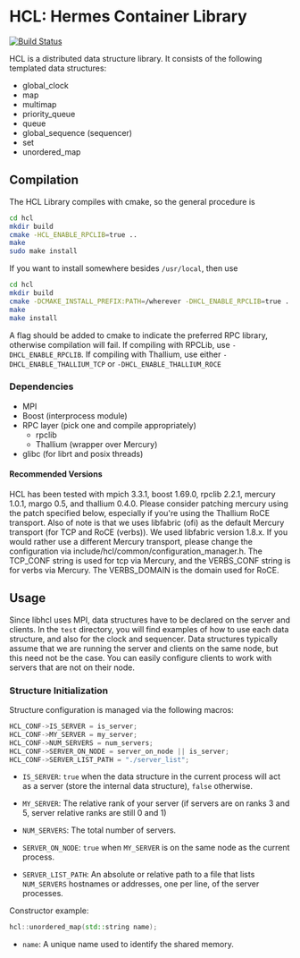# HCL: Hermes Container Library

[![Build Status](https://travis-ci.org/HDFGroup/hcl.svg?branch=dev)](https://travis-ci.org/HDFGroup/hcl)

HCL is a distributed data structure library. It consists of the following
templated data structures:

 * global_clock
 * map
 * multimap
 * priority_queue
 * queue
 * global_sequence (sequencer)
 * set
 * unordered_map

## Compilation

The HCL Library compiles with cmake, so the general procedure is

```bash
cd hcl
mkdir build
cmake -HCL_ENABLE_RPCLIB=true ..
make
sudo make install
```
If you want to install somewhere besides `/usr/local`, then use

```bash
cd hcl
mkdir build
cmake -DCMAKE_INSTALL_PREFIX:PATH=/wherever -DHCL_ENABLE_RPCLIB=true ..
make
make install
```

A flag should be added to cmake to indicate the preferred RPC library, otherwise
compilation will fail. If compiling with RPCLib, use `-DHCL_ENABLE_RPCLIB`. If
compiling with Thallium, use either `-DHCL_ENABLE_THALLIUM_TCP` or
`-DHCL_ENABLE_THALLIUM_ROCE`

### Dependencies
- MPI
- Boost (interprocess module)
- RPC layer (pick one and compile appropriately)
  - rpclib
  - Thallium (wrapper over Mercury)
- glibc (for librt and posix threads)

#### Recommended Versions

HCL has been tested with mpich 3.3.1, boost 1.69.0, rpclib 2.2.1, mercury 1.0.1,
margo 0.5, and thallium 0.4.0. Please consider patching mercury using the patch
specified below, especially if you're using the Thallium RoCE transport. Also of
note is that we uses libfabric (ofi) as the default Mercury transport (for TCP
and RoCE (verbs)). We used libfabric version 1.8.x. If you would rather use a
different Mercury transport, please change the configuration via
include/hcl/common/configuration_manager.h. The TCP_CONF string is used for tcp
via Mercury, and the VERBS_CONF string is for verbs via Mercury. The
VERBS_DOMAIN is the domain used for RoCE.

## Usage

Since libhcl uses MPI, data structures have to be declared on the server and
clients. In the `test` directory, you will find examples of how to use each data
structure, and also for the clock and sequencer. Data structures typically
assume that we are running the server and clients on the same node, but this
need not be the case. You can easily configure clients to work with servers that
are not on their node.

### Structure Initialization

Structure configuration is managed via the following macros:

``` c++
HCL_CONF->IS_SERVER = is_server;
HCL_CONF->MY_SERVER = my_server;
HCL_CONF->NUM_SERVERS = num_servers;
HCL_CONF->SERVER_ON_NODE = server_on_node || is_server;
HCL_CONF->SERVER_LIST_PATH = "./server_list";
```

 * `IS_SERVER`: `true` when the data structure in the current process will act as a
   server (store the internal data structure), `false` otherwise.

 * `MY_SERVER`: The relative rank of your server (if servers are on ranks 3 and
   5, server relative ranks are still 0 and 1)

 * `NUM_SERVERS`: The total number of servers.

 * `SERVER_ON_NODE`: `true` when `MY_SERVER` is on the same node as the current process.

 * `SERVER_LIST_PATH`: An absolute or relative path to a file that lists
   `NUM_SERVERS` hostnames or addresses, one per line, of the server processes.

Constructor example:

``` c++
hcl::unordered_map(std::string name);
```

 * `name`: A unique name used to identify the shared memory.
